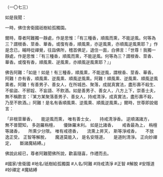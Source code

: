 （一〇七三）

如是我聞：

一時，佛住舍衛國祇樹給孤獨園。

爾時，尊者阿難獨一靜處，作是思惟：「有三種香，順風而熏，不能逆風。何等為三？謂根香、莖香、華香。或復有香，順風熏，亦逆風熏，亦順風逆風熏耶？」作是念已，晡時從禪覺，往詣佛所，稽首佛足，退住一面，白佛言：「世尊！我獨一靜處，作是思惟：『有三種香，順風而熏，不能逆風。何等為三？謂根香、莖香、華香。或復有香，順風熏、逆風熏，亦順風逆風熏耶？』」

佛告阿難：「如是！如是！有三種香，順風熏，不能逆風，謂根香、莖香、華香。阿難！亦有香，順風熏、逆風熏、順風逆風熏。阿難！順風熏、逆風熏、順風逆風熏者。阿難！有善男子、善女人，在所城邑、聚落，成就真實法，盡形壽不殺生、不偷盜、不邪婬、不妄語、不飲酒。如是善男子、善女人，八方上下，崇善士夫，無不稱歎言：『某方某聚落善男子、善女人，持戒清淨，成真實法，盡形壽不殺，乃至不飲酒。』阿難！是名有香順風熏、逆風熏、順風逆風熏。」爾時，世尊即說偈言：

「非根莖華香，　　能逆風而熏，
唯有善士女，　　持戒清淨香。
逆順滿諸方，　　無不普聞知，
多迦羅栴檀，　　優鉢羅末利。
如是比諸香，　　戒香最為上，
栴檀等諸香，　　所熏少分限。
唯有戒德香，　　流熏上昇天，
斯等淨戒香，　　不放逸正受。
正智等解脫，　　魔道莫能入，
是名安隱道，　　是道則清淨。
正向妙禪定，　　斷諸魔結縛。」

佛說此經已，尊者阿難聞佛所說，歡喜隨喜，作禮而去。

#國家/舍衛國
#地名/祇樹給孤獨園
#人名/阿難
#持戒清淨
#正智
#解脫
#安隱道
#妙禪定
#魔結縛

